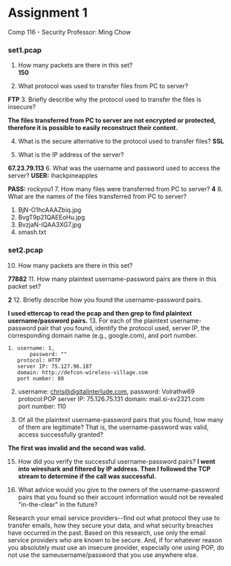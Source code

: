 Assignment 1 
==========
Comp 116 - Security
Professor: Ming Chow 

### set1.pcap
1. How many packets are there in this set?   
  **150**

2. What protocol was used to transfer files from PC to server?

  **FTP** 
3. Briefly describe why the protocol used to transfer the files is insecure?

  **The files transferred from PC to server are not encrypted or protected, 
therefore it is possible to easily reconstruct their content.**

4. What is the secure alternative to the protocol used to transfer files?
  **SSL** 

5. What is the IP address of the server?

  **67.23.79.113**
6. What was the username and password used to access the server?
  **USER:** ihackpineapples 

  **PASS:** rockyou1
7. How many files were transferred from PC to server?
  **4** 
8. What are the names of the files transferred from PC to server?
  1. BjN-O1hcAAAZbiq.jpg 
  2. BvgT9p21QAEEoHu.jpg
  3. BvzjaN-IQAA3XG7.jpg
  4. smash.txt 

### set2.pcap 
10. How many packets are there in this set?

  **77882**
11. How many plaintext username-password pairs are there in this packet set?
  
  **2**
12. Briefly describe how you found the username-password pairs.

  **I used ettercap to read the pcap and then grep to find plaintext username/password pairs.**
13. For each of the plaintext username-password pair that you found, identify the protocol used, server IP, the corresponding domain name (e.g., google.com), and port number.

    1. username: 1, 
           password: "" 
	   protocol: HTTP
	   server IP: 75.127.96.187
 	   domain: http://defcon-wireless-village.com 
	   port number: 80
 2. username: chris@digitalinterlude.com, 
       password: Volrathw69 
	   protocol:POP
	   server IP: 75.126.75.131
 	   domain: mail.si-sv2321.com  
	   port number: 110

14. Of all the plaintext username-password pairs that you found, how many of them are legitimate? That is, the username-password was valid, access successfully granted?

  **The first was invalid and the second was valid.**

15. How did you verify the successful username-password pairs?
  **I went into wireshark and filtered by IP address. Then I followed the TCP stream to determine if the call was successful.** 

16. What advice would you give to the owners of the username-password pairs that you found so their account information would not be revealed "in-the-clear" in the future?

  Research your email service providers--find out what protocol they use to transfer emails, 
how they secure your data, and what security breaches have occurred in the past. Based on this
research, use only the email service providers who are known to be secure. And, if for whatever
reason you absolutely must use an insecure provider, especially one using POP, do not use the sameusername/password that you use anywhere else.  
